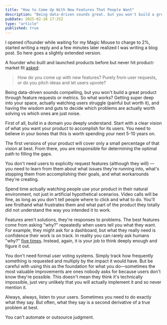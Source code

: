 ```yaml
---
title: "How to Come Up With New Features That People Want"
description: "Being data-driven sounds great, but you won't build a great product through feature requests. Here's what actually works."
pubDate: 2025-02-18 17:25Z
type: "article"
published: true
---
```


I opened r/founder while waiting for my Magic Mouse to charge to 2%, started writing a reply and a few minutes later realized I was writing a blog post. So here goes a slightly extended version.

A founder who built and launched products before but never hit product-market fit [asked](https://www.reddit.com/r/founder/comments/1ip3w2e/give_me_advice_in_building_feedback_loop/):

> How do you come up with new features? Purely from user requests, or do you pitch ideas and let users upvote?

Being data-driven sounds compelling, but you won't build a great product through feature requests or metrics. So what works? Getting super deep into your space, actually watching users struggle (painful but worth it), and having the wisdom and guts to decide which problems are actually worth solving vs which ones are just noise.

First of all, build in a domain you deeply understand. Start with a clear vision of what you want your product to accomplish for its users. You need to believe in your bones that this is worth spending your next 5-10 years on.

The first versions of your product will cover only a small percentage of that vision at best. From there, you are responsible for determining the optimal path to filling the gaps.

You don't need users to explicitly request features (although they will) — you need to learn from them about what issues they're running into, what's stopping them from accomplishing their goals, and what workarounds they're creating.

Spend time actually watching people use your product in their natural environment, not just in artificial hypothetical scenarios. Video calls will be fine, as long as you don't tell people where to click and what to do. You'll see firsthand what frustrates them and what part of the product they totally did not understand the way you intended it to work.

Features aren't solutions, they're responses to problems. The best features come from asking "why?" repeatedly when users tell you what they want. For example, they might ask for a dashboard, but what they really need is confidence their work is on track. In reality you can rarely ask humans "why?" [five times](https://en.wikipedia.org/wiki/Five_whys). Instead, again, it is your job to think deeply enough and figure it out.

You don't need formal user voting systems. Simply track how frequently something is requested and multiply by the impact it would have. But be careful with using this as the foundation for what you do—sometimes the most valuable improvements are ones nobody asks for because users don't know they're possible. This doesn't mean they think it's technically impossible, just very unlikely that you will actually implement it and so never mention it.

Always, always, listen to your users. Sometimes you need to do exactly what they say. But often, what they say is a second derivative of a true problem at best.

You can't automate or outsource judgment.
